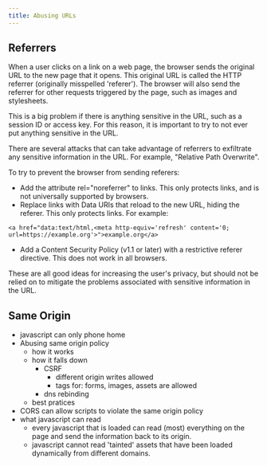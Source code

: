 ```yaml
---
title: Abusing URLs
---
```


## Referrers

When a user clicks on a link on a web page, the browser sends the original URL to the new page that it opens. This original URL is called the HTTP referrer (originally misspelled 'referer'). The browser will also send the referrer for other requests triggered by the page, such as images and stylesheets.

This is a big problem if there is anything sensitive in the URL, such as a session ID or access key. For this reason, it is important to try to not ever put anything sensitive in the URL.

There are several attacks that can take advantage of referrers to exfiltrate any sensitive information in the URL. For example, "Relative Path Overwrite".

To try to prevent the browser from sending referers:

* Add the attribute rel="noreferrer" to links. This only protects links, and is not universally supported by browsers.
* Replace links with Data URIs that reload to the new URL, hiding the referer. This only protects links. For example:
```
<a href="data:text/html,<meta http-equiv='refresh' content='0; url=https://example.org'>">example.org</a>
```
* Add a Content Security Policy (v1.1 or later) with a restrictive referer directive. This does not work in all browsers.

These are all good ideas for increasing the user's privacy, but should not be relied on to mitigate the problems associated with sensitive information in the URL.

## Same Origin

* javascript can only phone home
* Abusing same origin policy
  * how it works
  * how it falls down
    * CSRF
      * different origin writes allowed
      * tags for: forms, images, assets are allowed
    * dns rebinding
  * best pratices
* CORS can allow scripts to violate the same origin policy
* what javascript can read
  * every javascript that is loaded can read (most) everything on the page and send the information back to its origin.
  * javascript cannot read 'tainted' assets that have been loaded dynamically from different domains.

